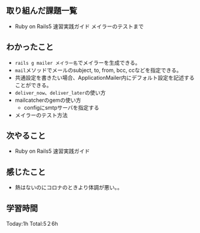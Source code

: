 ## 取り組んだ課題一覧
- Ruby on Rails5 速習実践ガイド メイラーのテストまで
  
## わかったこと
- `rails g mailer メイラー名`でメイラーを生成できる。
- `mail`メソッドでメールのsubject, to, from, bcc, ccなどを指定できる。
- 共通設定を書きたい場合、ApplicationMailer内にデフォルト設定を記述することができる。
- `deliver_now`、`deliver_later`の使い方
- mailcatcherのgemの使い方
  - configにsmtpサーバを指定する
- メイラーのテスト方法

## 次やること
- Ruby on Rails5 速習実践ガイド
  
## 感じたこと
- 熱はないのにコロナのときより体調が悪い。。

## 学習時間
Today:1h
Total:5２6h
